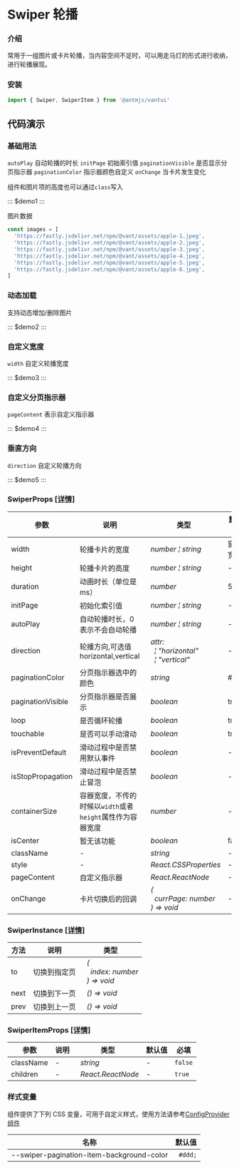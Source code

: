 # Swiper 轮播

### 介绍

常用于一组图片或卡片轮播，当内容空间不足时，可以用走马灯的形式进行收纳，进行轮播展现。

### 安装

```js
import { Swiper, SwiperItem } from '@antmjs/vantui'
```

## 代码演示

### 基础用法

`autoPlay` 自动轮播的时长
`initPage` 初始索引值
`paginationVisible` 是否显示分页指示器
`paginationColor` 指示器颜色自定义
`onChange` 当卡片发生变化

组件和图片项的高度也可以通过`class`写入

::: $demo1 :::

图片数据

```js common
const images = [
  'https://fastly.jsdelivr.net/npm/@vant/assets/apple-1.jpeg',
  'https://fastly.jsdelivr.net/npm/@vant/assets/apple-2.jpeg',
  'https://fastly.jsdelivr.net/npm/@vant/assets/apple-3.jpeg',
  'https://fastly.jsdelivr.net/npm/@vant/assets/apple-4.jpeg',
  'https://fastly.jsdelivr.net/npm/@vant/assets/apple-5.jpeg',
  'https://fastly.jsdelivr.net/npm/@vant/assets/apple-6.jpeg',
]
```

### 动态加载

支持动态增加/删除图片

::: $demo2 :::

### 自定义宽度

`width` 自定义轮播宽度

::: $demo3 :::

### 自定义分页指示器

`pageContent` 表示自定义指示器

::: $demo4 :::

### 垂直方向

`direction` 自定义轮播方向

::: $demo5 :::

### SwiperProps [[详情]](https://github.com/AntmJS/vantui/tree/main/packages/vantui/types/swiper.d.ts)

| 参数              | 说明                                                      | 类型                                                                                                                                 | 默认值   | 必填    |
| ----------------- | --------------------------------------------------------- | ------------------------------------------------------------------------------------------------------------------------------------ | -------- | ------- |
| width             | 轮播卡片的宽度                                            | _&nbsp;&nbsp;number&nbsp;&brvbar;&nbsp;string<br/>_                                                                                  | 窗口宽度 | `false` |
| height            | 轮播卡片的高度                                            | _&nbsp;&nbsp;number&nbsp;&brvbar;&nbsp;string<br/>_                                                                                  | -        | `false` |
| duration          | 动画时长（单位是 ms）                                     | _&nbsp;&nbsp;number<br/>_                                                                                                            | 500      | `false` |
| initPage          | 初始化索引值                                              | _&nbsp;&nbsp;number&nbsp;&brvbar;&nbsp;string<br/>_                                                                                  | -        | `false` |
| autoPlay          | 自动轮播时长，0 表示不会自动轮播                          | _&nbsp;&nbsp;number&nbsp;&brvbar;&nbsp;string<br/>_                                                                                  | -        | `true`  |
| direction         | 轮播方向,可选值 horizontal,vertical                       | _&nbsp;&nbsp;attr:<br/>&nbsp;&nbsp;&nbsp;&nbsp;&brvbar;&nbsp;"horizontal"<br/>&nbsp;&nbsp;&nbsp;&nbsp;&brvbar;&nbsp;"vertical"<br/>_ | -        | `false` |
| paginationColor   | 分页指示器选中的颜色                                      | _&nbsp;&nbsp;string<br/>_                                                                                                            | #fff     | `false` |
| paginationVisible | 分页指示器是否展示                                        | _&nbsp;&nbsp;boolean<br/>_                                                                                                           | true     | `false` |
| loop              | 是否循环轮播                                              | _&nbsp;&nbsp;boolean<br/>_                                                                                                           | true     | `false` |
| touchable         | 是否可以手动滑动                                          | _&nbsp;&nbsp;boolean<br/>_                                                                                                           | true     | `false` |
| isPreventDefault  | 滑动过程中是否禁用默认事件                                | _&nbsp;&nbsp;boolean<br/>_                                                                                                           | -        | `false` |
| isStopPropagation | 滑动过程中是否禁止冒泡                                    | _&nbsp;&nbsp;boolean<br/>_                                                                                                           | -        | `false` |
| containerSize     | 容器宽度，不传的时候以`width`或者`height`属性作为容器宽度 | _&nbsp;&nbsp;number<br/>_                                                                                                            | -        | `false` |
| isCenter          | 暂无该功能                                                | _&nbsp;&nbsp;boolean<br/>_                                                                                                           | false    | `false` |
| className         | -                                                         | _&nbsp;&nbsp;string<br/>_                                                                                                            | -        | `false` |
| style             | -                                                         | _&nbsp;&nbsp;React.CSSProperties<br/>_                                                                                               | -        | `false` |
| pageContent       | 自定义指示器                                              | _&nbsp;&nbsp;React.ReactNode<br/>_                                                                                                   | -        | `false` |
| onChange          | 卡片切换后的回调                                          | _&nbsp;&nbsp;(<br/>&nbsp;&nbsp;&nbsp;&nbsp;currPage:&nbsp;number<br/>&nbsp;&nbsp;)&nbsp;=>&nbsp;void<br/>_                           | -        | `false` |

### SwiperInstance [[详情]](https://github.com/AntmJS/vantui/tree/main/packages/vantui/types/swiper.d.ts)

| 方法 | 说明         | 类型                                                                                                    |
| ---- | ------------ | ------------------------------------------------------------------------------------------------------- |
| to   | 切换到指定页 | _&nbsp;&nbsp;(<br/>&nbsp;&nbsp;&nbsp;&nbsp;index:&nbsp;number<br/>&nbsp;&nbsp;)&nbsp;=>&nbsp;void<br/>_ |
| next | 切换到下一页 | _&nbsp;&nbsp;()&nbsp;=>&nbsp;void<br/>_                                                                 |
| prev | 切换到上一页 | _&nbsp;&nbsp;()&nbsp;=>&nbsp;void<br/>_                                                                 |

### SwiperItemProps [[详情]](https://github.com/AntmJS/vantui/tree/main/packages/vantui/types/swiper.d.ts)

| 参数      | 说明 | 类型                               | 默认值 | 必填    |
| --------- | ---- | ---------------------------------- | ------ | ------- |
| className | -    | _&nbsp;&nbsp;string<br/>_          | -      | `false` |
| children  | -    | _&nbsp;&nbsp;React.ReactNode<br/>_ | -      | `true`  |

### 样式变量

组件提供了下列 CSS 变量，可用于自定义样式，使用方法请参考[ConfigProvider 组件](https://antmjs.github.io/vantui/#/config-provider)

| 名称                                      | 默认值   |
| ----------------------------------------- | -------- |
| --swiper-pagination-item-background-color | ` #ddd;` |

